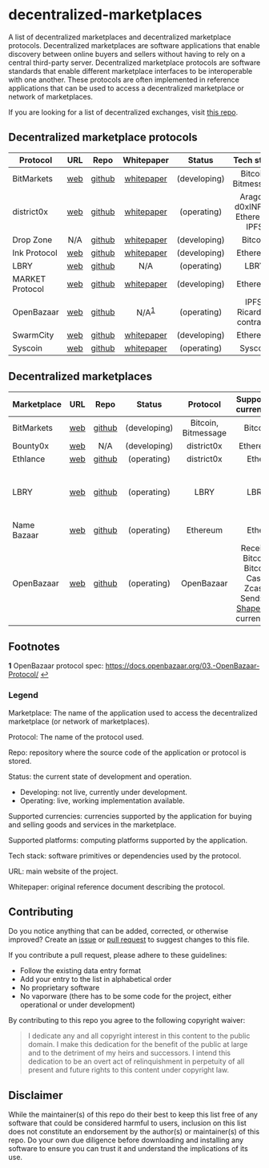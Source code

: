 # decentralized-marketplaces
A list of decentralized marketplaces and decentralized marketplace protocols. Decentralized marketplaces are software applications that enable discovery between online buyers and sellers without having to rely on a central third-party server. Decentralized marketplace protocols are software standards that enable different marketplace interfaces to be interoperable with one another. These protocols are often implemented in reference applications that can be used to access a decentralized marketplace or network of marketplaces.

If you are looking for a list of decentralized exchanges, visit [this repo](https://github.com/distribuyed/index).

## Decentralized marketplace protocols

|	Protocol	| URL	| Repo | Whitepaper | Status	| Tech stack |
| ------------- |:-------------:|:-------------:|:-------------:|:-------------:|:-------------:|
| BitMarkets |	[web](https://voluntary.net/bitmarkets/) | [github](https://github.com/voluntarynet/Bitmarkets)	| [whitepaper](https://voluntary.net/bitmarkets/whitepaper/) |	(developing)	|	Bitcoin, Bitmessage	|
| district0x |	[web](https://district0x.io/) | [github](https://github.com/district0x/d0x-INFRA)	| [whitepaper](https://district0x.io/docs/district0x-whitepaper.pdf) |	(operating)	|	Aragon, d0xINFRA, Ethereum, IPFS	|
| Drop Zone | N/A | [github](https://github.com/17Q4MX2hmktmpuUKHFuoRmS5MfB5XPbhod/dropzone-lib)	| [whitepaper](https://github.com/17Q4MX2hmktmpuUKHFuoRmS5MfB5XPbhod/dropzone-lib/blob/master/Drop%20Zone%20-%20Whitepaper.pdf) |	(developing)	| Bitcoin	|
|	Ink Protocol |	[web](https://paywithink.com/) | [github](https://github.com/InkProtocol/contracts)	| [whitepaper](https://paywithink.com/wp-content/uploads/2018/02/Ink_Protocol_Whitepaper_V8_Listia_Inc.pdf) |	(developing)	| Ethereum	|
| LBRY | [web](https://lbry.io/) | [github](https://github.com/lbryio)	| N/A |	(operating)	| LBRY	|
| MARKET Protocol | [web](https://www.marketprotocol.io/) | [github](https://github.com/MarketProject/MarketProtocol)	| [whitepaper](https://www.marketprotocol.io/wp-content/uploads/MARKET-Protocol-White-Paper.pdf) |	(developing)	| Ethereum	|
| OpenBazaar | [web](https://www.openbazaar.org/) | [github](https://github.com/openbazaar)	| N/A<sup id="a1">[1](#f1)</sup> |	(operating)	| IPFS, Ricardian contracts	|
|	SwarmCity | [web](https://swarm.city/) | [github](https://github.com/swarmcity)	| [whitepaper](https://support.swarm.city/knowledge_base/topics/where-can-i-view-the-whitepaper) |	(developing)	|	Ethereum	|
| Syscoin | [web](https://syscoin.org/) | [github](https://github.com/syscoin/syscoin2)	| [whitepaper](http://whitepaper.syscoin.org/) |	(operating)	| Syscoin	|

## Decentralized marketplaces

|	Marketplace	| URL	| Repo | Status	|	Protocol	| Supported currencies | Supported platforms |
| ------------- |:-------------:|:-------------:|:-------------:|:-------------:|:-------------:|:-------------:|
|	BitMarkets | [web](https://voluntary.net/bitmarkets/) | [github](https://github.com/voluntarynet/Bitmarkets)	|	(developing)	|	Bitcoin, Bitmessage	| Bitcoin | Mac |
|	Bounty0x | [web](https://bounty0x.io/) | N/A	|	(developing)	|	district0x	| Ethereum | Web |
|	Ethlance | [web](https://ethlance.com/) | [github](https://github.com/madvas/ethlance)	|	(operating)	|	district0x	| Ether | Web |
|	LBRY	| [web](https://lbry.io/)	| [github](https://github.com/lbryio) | (operating)	|	LBRY	| LBRY | Linux, Mac, Windows (Android, iOS in development) |
|	Name Bazaar | [web](https://namebazaar.io/) | [github](https://github.com/district0x/name-bazaar) |	(operating)	| Ethereum | Ether| Web |
| OpenBazaar |	[web](https://www.openbazaar.org/) | [github](https://github.com/openbazaar)	| (operating)	| OpenBazaar	| Receive: Bitcoin, Bitcoin Cash, Zcash. Send: All [ShapeShift](https://shapeshift.io) currencies. | Linux, Mac, Windows |
 
## Footnotes
 
 <b id="f1">1</b> OpenBazaar protocol spec: https://docs.openbazaar.org/03.-OpenBazaar-Protocol/ [↩](#a1)

### Legend

Marketplace: The name of the application used to access the decentralized marketplace (or network of marketplaces).

Protocol: The name of the protocol used.

Repo: repository where the source code of the application or protocol is stored.

Status: the current state of development and operation.
* Developing: not live, currently under development.
* Operating: live, working implementation available.

Supported currencies: currencies supported by the application for buying and selling goods and services in the marketplace.

Supported platforms: computing platforms supported by the application.

Tech stack: software primitives or dependencies used by the protocol.

URL: main website of the project.

Whitepaper: original reference document describing the protocol.

## Contributing
 
Do you notice anything that can be added, corrected, or otherwise improved? Create an [issue](https://github.com/john-light/decentralized-marketplaces/issues) or [pull request](https://github.com/john-light/decentralized-marketplaces/pulls) to suggest changes to this file. 

If you contribute a pull request, please adhere to these guidelines: 

* Follow the existing data entry format
* Add your entry to the list in alphabetical order
* No proprietary software
* No vaporware (there has to be some code for the project, either operational or under development)

By contributing to this repo you agree to the following copyright waiver:

> I dedicate any and all copyright interest in this content to the public domain. I make this dedication for the benefit of the public at large and to the detriment of my heirs and successors. I intend this dedication to be an overt act of relinquishment in perpetuity of all present and future rights to this content under copyright law.

## Disclaimer

While the maintainer(s) of this repo do their best to keep this list free of any software that could be considered harmful to users, inclusion on this list does not constitute an endorsement by the author(s) or maintainer(s) of this repo. Do your own due diligence before downloading and installing any software to ensure you can trust it and understand the implications of its use.
